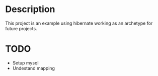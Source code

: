 # Description
This project is an example using hibernate working as an archetype for future projects.

# TODO
* Setup mysql
* Undestand mapping

